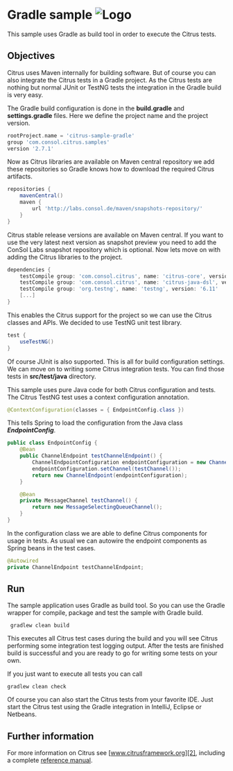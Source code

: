 Gradle sample ![Logo][1]
==============

This sample uses Gradle as build tool in order to execute the Citrus tests.

Objectives
---------

Citrus uses Maven internally for building software. But of course you can also integrate the Citrus tests in a Gradle
project. As the Citrus tests are nothing but normal JUnit or TestNG tests the integration in the Gradle build is very easy.

The Gradle build configuration is done in the **build.gradle** and **settings.gradle** files. Here we define the project name 
and the project version.

```groovy
rootProject.name = 'citrus-sample-gradle'
group 'com.consol.citrus.samples'
version '2.7.1'
```
    
Now as Citrus libraries are available on Maven central repository we add these repositories so Gradle knows how to download the required
Citrus artifacts.    
    
```groovy
repositories {
    mavenCentral()
    maven {
        url 'http://labs.consol.de/maven/snapshots-repository/'
    }
}
```
    
Citrus stable release versions are available on Maven central. If you want to use the very latest next version as snapshot preview you need
to add the ConSol Labs snapshot repository which is optional. Now lets move on with adding the Citrus libraries to the project.
    
```groovy
dependencies {
    testCompile group: 'com.consol.citrus', name: 'citrus-core', version: '2.7.3-SNAPSHOT'
    testCompile group: 'com.consol.citrus', name: 'citrus-java-dsl', version: '2.7.3-SNAPSHOT'
    testCompile group: 'org.testng', name: 'testng', version: '6.11'
    [...]
}
```
    
This enables the Citrus support for the project so we can use the Citrus classes and APIs. We decided to use TestNG unit test library.
    
```groovy
test {
    useTestNG()
}
```
    
Of course JUnit is also supported. This is all for build configuration settings. We can move on to writing some Citrus integration tests. You can
find those tests in **src/test/java** directory.

This sample uses pure Java code for both Citrus configuration and tests. The
Citrus TestNG test uses a context configuration annotation.

```java
@ContextConfiguration(classes = { EndpointConfig.class })
```
    
This tells Spring to load the configuration from the Java class ***EndpointConfig***.
    
```java
public class EndpointConfig {
    @Bean
    public ChannelEndpoint testChannelEndpoint() {
        ChannelEndpointConfiguration endpointConfiguration = new ChannelEndpointConfiguration();
        endpointConfiguration.setChannel(testChannel());
        return new ChannelEndpoint(endpointConfiguration);
    }

    @Bean
    private MessageChannel testChannel() {
        return new MessageSelectingQueueChannel();
    }
}
```
    
In the configuration class we are able to define Citrus components for usage in tests. As usual
we can autowire the endpoint components as Spring beans in the test cases.
    
```java
@Autowired
private ChannelEndpoint testChannelEndpoint;
```
        
Run
---------

The sample application uses Gradle as build tool. So you can use the Gradle wrapper for compile, package and test the
sample with Gradle build.
 
     gradlew clean build
    
This executes all Citrus test cases during the build and you will see Citrus performing some integration test logging output.
After the tests are finished build is successful and you are ready to go for writing some tests on your own.

If you just want to execute all tests you can call

    gradlew clean check

Of course you can also start the Citrus tests from your favorite IDE.
Just start the Citrus test using the Gradle integration in IntelliJ, Eclipse or Netbeans.

Further information
---------

For more information on Citrus see [www.citrusframework.org][2], including
a complete [reference manual][3].

 [1]: https://www.citrusframework.org/img/brand-logo.png "Citrus"
 [2]: https://www.citrusframework.org
 [3]: https://www.citrusframework.org/reference/html/
